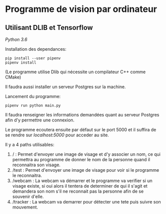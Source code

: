 # Programme de vision par ordinateur
## Utilisant DLIB et Tensorflow
*Python 3.6*

Installation des dependances:
```
pip install --user pipenv
pipenv install
```
(Le programme utilise Dlib qui nécessite un compilateur C++ comme CMake)


Il faudra aussi installer un serveur Postgres sur la machine.



Lancement du programme:

```
pipenv run python main.py
```
Il faudra renseigner les informations demandées quant au serveur Postgres afin d'y permettre une connexion.

Le programme ecoutera ensuite par défaut sur le port 5000 et il suffira de se rendre sur *localhost:5000* pour acceder au site.

Il y a 4 paths utilisables:

1. / : Permet d'envoyer une image de visage et d'y associer un nom, ce qui permettra au programme de donner le nom de la personne quand il reconnaitra son visage.
2. /test : Permet d'envoyer une image de visage pour voir si le programme le reconnaitra.
3. /webcam : La webcam va démarrer et le programme va verifier si un visage existe, si oui alors il tentera de determiner de qui il s'agit et demandera son nom s'il ne reconnait pas la personne afin de se souvenir d'elle.
4. /tracker : La webcam va demarrer pour détecter une tete puis suivre son mouvement.
